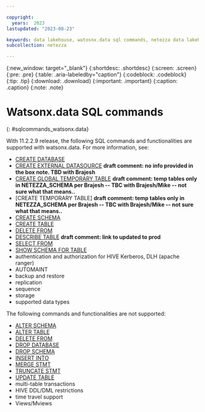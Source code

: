 ```yaml
---

copyright:
  years:  2023
lastupdated: "2023-08-23"

keywords: data lakehouse, watosnx.data sql commands, netezza data lakehouse, watsonx, watsonx.data, watsonx.data with nps
subcollection: netezza

---
```


{:new_window: target="_blank"}
{:shortdesc: .shortdesc}
{:screen: .screen}
{:pre: .pre}
{:table: .aria-labeledby="caption"}
{:codeblock: .codeblock}
{:tip: .tip}
{:download: .download}
{:important: .important}
{:caption: .caption}
{:note: .note}

# Watsonx.data SQL commands
{: #sqlcommands_watsonx.data}

With 11.2.2.9 release, the following SQL commands and functionalities are supported with watsonx.data. For more information, see:

- [CREATE DATABASE](https://www.ibm.com/docs/en/netezza?topic=npsscr-create-database-2)
- [CREATE EXTERNAL DATASOURCE](https://www.ibm.com/docs/en/netezza?topic=tables-create-external-datasource-command) **draft comment: no info provided in the box note. TBD with Brajesh**
- [CREATE GLOBAL TEMPORARY TABLE](https://www.ibm.com/docs/en/netezza?topic=mgtt-create-global-temporary-table-2) **draft comment: temp tables only in NETEZZA_SCHEMA per Brajesh -- TBC with Brajesh/Mike -- not sure what that means..**
- [CREATE TEMPORARY TABLE] **draft comment: temp tables only in NETEZZA_SCHEMA per Brajesh -- TBC with Brajesh/Mike -- not sure what that means..**
- [CREATE SCHEMA](https://www.ibm.com/docs/en/netezza?topic=npsscr-create-schema-2)
- [CREATE TABLE](https://www.ibm.com/docs/en/netezza?topic=npsscr-create-table-2)
- [DELETE FROM](https://www.ibm.com/docs/en/netezza?topic=npsscr-delete-2)
- [DESCRIBE TABLE](https://ibmdocs-test.dcs.ibm.com/docs/en/SSTNZ3_current?topic=reference-describe-table) **draft comment: link to updated to prod**
- [SELECT FROM](https://www.ibm.com/docs/en/netezza?topic=npsscr-select-retrieve-rows-2)
- [SHOW SCHEMA FOR TABLE](https://www.ibm.com/docs/en/netezza?topic=npsscr-show-schema-2)
- authentication and authorization for HIVE Kerberos, DLH (apache ranger)
- AUTOMAINT
- backup and restore
- replication
- sequence
- storage
- supported data types

The following commands and functionalities are not supported:

- [ALTER SCHEMA](https://www.ibm.com/docs/en/netezza?topic=npsscr-alter-schema-2)
- [ALTER TABLE](https://www.ibm.com/docs/en/netezza?topic=npsscr-alter-table-2)
- [DELETE FROM](https://www.ibm.com/docs/en/netezza?topic=npsscr-delete-2)
- [DROP DATABASE](https://www.ibm.com/docs/en/netezza?topic=npsscr-drop-database-2)
- [DROP SCHEMA](https://www.ibm.com/docs/en/netezza?topic=npsscr-drop-schema-2)
- [INSERT INTO](https://www.ibm.com/docs/en/netezza?topic=npsscr-insert-2)
- [MERGE STMT](https://www.ibm.com/docs/en/netezza?topic=npsscr-merge-2)
- [TRUNCATE STMT](https://www.ibm.com/docs/en/netezza?topic=npsscr-truncate-2)
- [UPDATE TABLE](https://www.ibm.com/docs/en/netezza?topic=npsscr-update-2)
- multi-table transactions
- HIVE DDL/DML restrictions
- time travel support
- Views/Mviews
